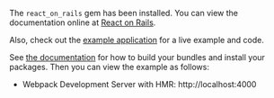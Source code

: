 The `react_on_rails` gem has been installed. You can view the documentation online at
[React on Rails](https://github.com/shakacode/react_on_rails).

Also, check out the [example application](https://github.com/shakacode/react-webpack-rails-tutorial/blob/master/client/server.js)
for a live example and code.

See [the documentation](https://github.com/shakacode/react_on_rails) for how to build your bundles and
install your packages. Then you can view the example as follows:

- Webpack Development Server with HMR: http://localhost:4000
